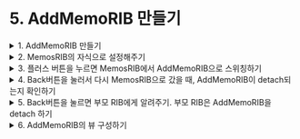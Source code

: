 # 5. AddMemoRIB 만들기

<details>
<summary>1. AddMemoRIB  만들기 </summary><br/>
MemosViewController의 플러스 버튼을 누르면 AddMemoRIB으로 스위칭되도록 할 것입니다.
AddMemoRIB을 만들어주세요 (xib 옵션 체크해서)
</details>


<details>
<summary>2. MemosRIB의 자식으로 설정해주기</summary><br/>
    
MemosComponent가 AddMemoDependency를 따르게 해줍니다. 
    
```swift
    final class MemosComponent: Component<MemosDependency>, AddMemoDependency {
    
        // TODO: Declare 'fileprivate' dependencies that are only used by this RIB.
    }
```

MemosRouter에도 AddMemoBuilder를 주입해줄 수 있게 해줍니다. 
```swift
    final class MemosRouter: ViewableRouter<MemosInteractable, MemosViewControllable>, MemosRouting {
        
        private let addMemoBuilder: AddMemoBuildable
    
        // TODO: Constructor inject child builder protocols to allow building children.
        init(interactor: MemosInteractable,
             viewController: MemosViewControllable,
             addMemoBuilder: AddMemoBuildable) {
            self.addMemoBuilder = addMemoBuilder
            super.init(interactor: interactor, viewController: viewController)
            interactor.router = self
        }
    }
```

MemosBuilder의 build함수도 바꿔줍니다.
    
```swift 
    final class MemosBuilder: Builder<MemosDependency>, MemosBuildable {
    
        override init(dependency: MemosDependency) {
            super.init(dependency: dependency)
        }
    
        func build(withListener listener: MemosListener) -> MemosRouting {
            let component = MemosComponent(dependency: dependency)
            let viewController = MemosViewController.instantiate()
            let interactor = MemosInteractor(presenter: viewController)
            interactor.listener = listener
            let addMemoBuilder = AddMemoBuilder(dependency: component)
            return MemosRouter(interactor: interactor,
                               viewController: viewController,
                               addMemoBuilder: addMemoBuilder)
        }
    }
```
</details>


<details>
<summary>3. 플러스 버튼을 누르면 MemosRIB에서 AddMemoRIB으로 스위칭하기</summary><br/>

MemosPresentableListener에 moveToAddMemoButtonDidTap 함수를 추가하고
MemosViewController에 해당 버튼을 탭했을때 위 함수를 콜하는 로직을 만들어줍니다. 

```swift
    protocol MemosPresentableListener: class {
        // TODO: Declare properties and methods that the view controller can invoke to perform
        // business logic, such as signIn(). This protocol is implemented by the corresponding
        // interactor class.
        var memos: BehaviorRelay<[Memo]> { get }
        func deleteMemo(_ memo: Memo)
        func changeMemo(_ memo: Memo)
        func moveToAddMemoButtonDidTap()
    }
    
final class MemosViewController: UIViewController, MemosPresentable {

    @IBOutlet weak var tableView: UITableView!
    @IBOutlet weak var moveToAddMemoButton: UIButton!

    weak var listener: MemosPresentableListener?
    private let disposeBag = DisposeBag()
    
    static func instantiate() -> Self {
        return Storyboard.MemosViewController.instantiate(self)
    }

    override func viewDidLoad() {
        super.viewDidLoad()
        setNavigationBar()
        bindUI()
    }
    
    private func bindUI() {
        moveToAddMemoButton.rx.tap.subscribe(onNext: { [weak self] _ in
            self?.listener?.moveToAddMemoButtonDidTap()
        }).disposed(by: disposeBag)
        
        bindTableView()
    }
}

```

MemosInteractor도 수정해줍니다. 

```swift
protocol MemosRouting: ViewableRouting {
    // TODO: Declare methods the interactor can invoke to manage sub-tree via the router.
    func moveToAddMemo()
}


final class MemosInteractor: PresentableInteractor<MemosPresentable>, MemosInteractable {
    
    weak var router: MemosRouting?
    weak var listener: MemosListener?
    
    var memos: BehaviorRelay<[Memo]> = BehaviorRelay.init(value: [])
    
    // TODO: Add additional dependencies to constructor. Do not perform any logic
    // in constructor.
    override init(presenter: MemosPresentable) {
        super.init(presenter: presenter)
        presenter.listener = self
    }

    override func didBecomeActive() {
        super.didBecomeActive()
        // TODO: Implement business logic here.
        FirebaseManager.fetchAll()
            .bind(to: memos)
            .disposeOnDeactivate(interactor: self)
    }

    override func willResignActive() {
        super.willResignActive()
        // TODO: Pause any business logic.
    }
}

// MARK: MemosPresentableListener
extension MemosInteractor: MemosPresentableListener {
    
    func deleteMemo(_ memo: Memo) {
        FirebaseManager.delete(key: memo.ID)
    }
    
    func changeMemo(_ memo: Memo) {
        FirebaseManager.change(key: memo.ID, to: memo)
    }
    
    func moveToAddMemoButtonDidTap() {
        router?.moveToAddMemo()
    }
}

```

이제 MemosRouting을 따르고 있는 MemosRouter에 moveToAddMemo 함수를 구현해주어야합니다. 

MemosInteractable이 AddMemosListener를 따르게 해주고 

```swift 
    protocol MemosInteractable: Interactable, AddMemoListener {
        var router: MemosRouting? { get set }
        var listener: MemosListener? { get set }
    }
```

MemosRouter의 addMemo함수를 구현해줍니다. 

```swift 
    final class MemosRouter: ViewableRouter<MemosInteractable, MemosViewControllable>, MemosRouting {
    
        private let addMemoBuilder: AddMemoBuildable
    
        // TODO: Constructor inject child builder protocols to allow building children.
        init(interactor: MemosInteractable,
             viewController: MemosViewControllable,
             addMemoBuilder: AddMemoBuildable) {
            self.addMemoBuilder = addMemoBuilder
            super.init(interactor: interactor, viewController: viewController)
            interactor.router = self
        }
        
        func addMemo() {
            let addMemoRouting = addMemoBuilder.build(withListener: interactor)
            attachChild(addMemoRouting)
        }
    }
```


그리고 addMemoRIB을 attach한후에 addMemoRIB의 뷰를 push해줘야하니까

MemosViewControllable에 push를 추가해주고

```swift 
    protocol MemosViewControllable: ViewControllable {
        // TODO: Declare methods the router invokes to manipulate the view hierarchy.
        func push(viewController: ViewControllable)
    }
```
moveToAddMemo에 push하는 코드를 추가해줍니다. 

```swift 
    final class MemosRouter: ViewableRouter<MemosInteractable, MemosViewControllable>, MemosRouting {
    
        private let addMemoBuilder: AddMemoBuildable
    
        // TODO: Constructor inject child builder protocols to allow building children.
        init(interactor: MemosInteractable,
             viewController: MemosViewControllable,
             addMemoBuilder: AddMemoBuildable) {
            self.addMemoBuilder = addMemoBuilder
            super.init(interactor: interactor, viewController: viewController)
            interactor.router = self
        }
        
        func moveToAddMemo() {
            let addMemoRouting = addMemoBuilder.build(withListener: interactor)
            attachChild(addMemoRouting)
            viewController.push(viewController: addMemoRouting.viewControllable)
        }
    }
```

그리고 MemosViewControllable를 따르는 코드를 extension으로 따로 빼서

push 함수를 구현해줍니다. 

```swift 
    // MARK: MemoViewControllable
    extension MemosViewController: MemosViewControllable {
        func push(viewController: ViewControllable) {
            self.navigationController?.pushViewController(viewController.uiviewController, animated: true)
        }
    }
```
</details>


<details>
<summary>4. Back버튼을 눌러서 다시 MemosRIB으로 갔을 때, AddMemoRIB이 detach되는지 확인하기</summary><br/>

원래 RIB이 detach되면 인터랙터에서 resignActive랑 deinit함수가 호출되는데, Pop하면 AddMemoInteractor의 해당 함수들이 호출이 안됩니다. 

즉 화면상으로는 detach되고 있는 것 처럼 보이나, 실제로는 detach가 안되고 있다는 뜻입니다.

네비게이션 BACK 할때 부모립에게 알려줘서 나를 디태치해라(?)해줘야합니다. 

그 방법으로는..

**방법1. viewDidDisappear + isMovingFromParentViewController 활용하기 <br/>**
https://github.com/uber/RIBs/issues/204  

**방법2. 민소네님처럼 Back버튼 액션을 임의로 다룬다.**
카뱅은 스와이프 백을 안씀. Back버튼 액션을 임의로 다루고 있음. 
근데 민소네님이 저 방법은 손이 많이 가는 방법이라서 귀찮고 나중에 뜯어낼때 힘들어진다고 하셨습니다.  
(타다랑 우버도 스와이프 백이 없음)


</details>


<details>
<summary>5.  Back버튼을 눌르면 부모 RIB에게 알려주기. 부모 RIB은 AddMemoRIB을 detach 하기 </summary><br/>

AddMemoPresentableListener에 navigationBackDidTap을 하고,
pop으로 인해 viewdiddisappear이 될때 (isMovingFromParent로 판별)
listener의 저 함수를 불러줍니다.

```swift 
    protocol AddMemoPresentableListener: class {
        // TODO: Declare properties and methods that the view controller can invoke to perform
        // business logic, such as signIn(). This protocol is implemented by the corresponding
        // interactor class.
        func navigationBackDidTap()
    }
    
    final class AddMemoViewController: UIViewController, AddMemoPresentable, AddMemoViewControllable {
    
        weak var listener: AddMemoPresentableListener?
        
        override func viewDidLoad() {
            super.viewDidLoad()
        }
        
        override func viewDidDisappear(_ animated: Bool) {
            super.viewDidDisappear(animated)
            if isMovingFromParent {
                listener?.navigationBackDidTap()
            }
        }
    }
```

그러면 AddMemoPresentableListener를 따르고 있는 인터랙터에 가서 navigationBackDidTap을 구현해줘야합니다. 
AddMemoListener에 navigationBack함수를 추가하고 navigationBackDidTap을 구현해줍니다. 
그로인해 부모 인터랙터에게 navigationBack액션에 대해 알려주게 되었습니다-!! 

```swift 
    protocol AddMemoRouting: ViewableRouting {
        // TODO: Declare methods the interactor can invoke to manage sub-tree via the router.
    }
    
    protocol AddMemoPresentable: Presentable {
        var listener: AddMemoPresentableListener? { get set }
        // TODO: Declare methods the interactor can invoke the presenter to present data.
    }
    
    protocol AddMemoListener: class {
        // TODO: Declare methods the interactor can invoke to communicate with other RIBs.
        func navigationBack()
    }
    
    final class AddMemoInteractor: PresentableInteractor<AddMemoPresentable>, AddMemoInteractable, AddMemoPresentableListener {
    
        weak var router: AddMemoRouting?
        weak var listener: AddMemoListener?
    
        // TODO: Add additional dependencies to constructor. Do not perform any logic
        // in constructor.
        override init(presenter: AddMemoPresentable) {
            super.init(presenter: presenter)
            presenter.listener = self
        }
    
        override func didBecomeActive() {
            super.didBecomeActive()
            // TODO: Implement business logic here.
        }
    
        override func willResignActive() {
            super.willResignActive()
            // TODO: Pause any business logic.
        }
        
        func navigationBackDidTap() {
            listener?.navigationBack()
        }
    }
```

이제 MemosInteractor로 이동해서 navigationBack함수를 구현해줍니다. 

MemosRouting에 backFromAddMemo를 추가하고 navigationBack함수에서 

router에게 알려주는 코드를 추가합니다. 

```swift 
    protocol MemosRouting: ViewableRouting {
        // TODO: Declare methods the interactor can invoke to manage sub-tree via the router.
        func moveToAddMemo()
        func backFromAddMemo()
    }
    
    protocol MemosPresentable: Presentable {
        var listener: MemosPresentableListener? { get set }
        // TODO: Declare methods the interactor can invoke the presenter to present data.
    }
    
    protocol MemosListener: class {
        // TODO: Declare methods the interactor can invoke to communicate with other RIBs.
    }
    
    final class MemosInteractor: PresentableInteractor<MemosPresentable>, MemosInteractable {

        weak var router: MemosRouting?
        weak var listener: MemosListener?

        var memos: BehaviorRelay<[Memo]> = BehaviorRelay.init(value: [])

        // TODO: Add additional dependencies to constructor. Do not perform any logic
        // in constructor.
        override init(presenter: MemosPresentable) {
            super.init(presenter: presenter)
            presenter.listener = self
        }

        override func didBecomeActive() {
            super.didBecomeActive()
            // TODO: Implement business logic here.
            FirebaseManager.fetchAll()
                .bind(to: memos)
                .disposeOnDeactivate(interactor: self)
        }

        override func willResignActive() {
            super.willResignActive()
            // TODO: Pause any business logic.
        }

        func navigationBack() {
            router?.backFromAddMemo()
        }
    }
```

이제 MemosRouter에 backFromAddMemo를 구현해줘야합니다. 

```swift 
    final class MemosRouter: ViewableRouter<MemosInteractable, MemosViewControllable>, MemosRouting {
    
        private let addMemoBuilder: AddMemoBuildable
    
        // TODO: Constructor inject child builder protocols to allow building children.
        init(interactor: MemosInteractable,
             viewController: MemosViewControllable,
             addMemoBuilder: AddMemoBuildable) {
            self.addMemoBuilder = addMemoBuilder
            super.init(interactor: interactor, viewController: viewController)
            interactor.router = self
        }
        
        func moveToAddMemo() {
            let addMemoRouting = addMemoBuilder.build(withListener: interactor)
            attachChild(addMemoRouting)
            viewController.push(viewController: addMemoRouting.viewControllable)
        }
        
        func backFromAddMemo() {
            
        }
    }
```


아래의 코드처럼 변경해줍니다.

```swift 
    final class MemosRouter: ViewableRouter<MemosInteractable, MemosViewControllable>, MemosRouting {
    
        private let addMemoBuilder: AddMemoBuildable
        private var addMemoRouting: AddMemoRouting?
    
        // TODO: Constructor inject child builder protocols to allow building children.
        init(interactor: MemosInteractable,
             viewController: MemosViewControllable,
             addMemoBuilder: AddMemoBuildable) {
            self.addMemoBuilder = addMemoBuilder
            super.init(interactor: interactor, viewController: viewController)
            interactor.router = self
        }
        
        func moveToAddMemo() {
            let addMemoRouting = addMemoBuilder.build(withListener: interactor)
            self.addMemoRouting = addMemoRouting
            attachChild(addMemoRouting)
            viewController.push(viewController: addMemoRouting.viewControllable)
        }
        
        func backFromAddMemo() {
            guard let addMemoRouting = addMemoRouting else { return }
            detachChild(addMemoRouting)
            self.addMemoRouting = nil
        }
    }
```

이제 테스트해보면, 백버튼이 눌릴때 AddMemoRIB 인터랙터의 resignActive와 deinit이 불리는 것을 확인할 수 있습니다.

</details>


<details>
<summary>6. AddMemoRIB의 뷰 구성하기</summary><br/>

</details>

